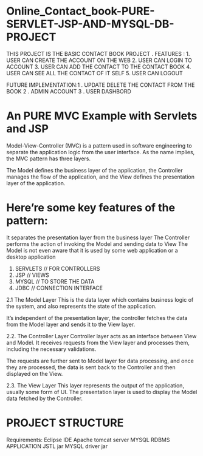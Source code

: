 # Online_Contact_book-PURE-SERVLET-JSP-AND-MYSQL-DB-PROJECT

THIS PROJECT IS THE BASIC CONTACT BOOK PROJECT .
FEATURES :  1. USER CAN CREATE THE ACCOUNT ON THE WEB 
            2. USER CAN LOGIN TO ACCOUNT 
            3. USER CAN ADD THE CONTACT TO THE CONTACT BOOK
            4. USER CAN SEE ALL THE CONTACT OF IT SELF 
            5. USER CAN LOGOUT 
            
FUTURE IMPLEMENTATION:1 . UPDATE DELETE THE CONTACT FROM THE BOOK
                      2 . ADMIN ACCOUNT 
                      3 . USER DASHBORD 
                      
# An PURE MVC Example with Servlets and JSP
Model-View-Controller (MVC) is a pattern used in software engineering to separate the application logic from the user interface. As the name implies, the MVC pattern has three layers.

The Model defines the business layer of the application, the Controller manages the flow of the application, and the View defines the presentation layer of the application.

# Here’re some key features of the pattern:

It separates the presentation layer from the business layer
The Controller performs the action of invoking the Model and sending data to View
The Model is not even aware that it is used by some web application or a desktop application

  1. SERVLETS  // FOR CONTROLLERS
  2. JSP  // VIEWS 
  3. MYSQL // TO STORE THE DATA
  4. JDBC  // CONNECTION INTERFACE 
  
2.1 The Model Layer
This is the data layer which contains business logic of the system, and also represents the state of the application.

It’s independent of the presentation layer, the controller fetches the data from the Model layer and sends it to the View layer.

2.2. The Controller Layer
Controller layer acts as an interface between View and Model. It receives requests from the View layer and processes them, including the necessary validations.

The requests are further sent to Model layer for data processing, and once they are processed, the data is sent back to the Controller and then displayed on the View.

2.3. The View Layer
This layer represents the output of the application, usually some form of UI. The presentation layer is used to display the Model data fetched by the Controller.
  
# PROJECT STRUCTURE 
Requirements:
Eclipse IDE
Apache tomcat server
MYSQL RDBMS APPLICATION
JSTL jar
MYSQL driver jar

